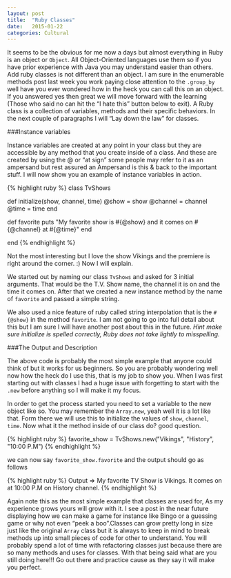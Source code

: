 ```yaml
---
layout: post
title:  "Ruby Classes"
date:   2015-01-22
categories: Cultural
---
```


It seems to be the obvious for me now a days but almost everything in Ruby is an object or ```Object```. All Object-Oriented languages use them so if you have prior experience with Java you may understand easier than others. Add ruby classes is not different than an object. I am sure in the enumerable methods post last week you work paying close attention to the ```.group_by``` well have you ever wondered how in the heck you can call this on an object. If you answered yes then great we will move forward with the learning (Those who said no can hit the “I hate this” button below to exit). A Ruby class is a collection of variables, methods and their specific behaviors. In the next couple of paragraphs I will “Lay down the law” for classes.


###Instance variables


Instance variables are created at any point in your class but they are accessible by any method that you create inside of a class. And these are created by using the @ or “at sign” some people may refer to it as an ampersand but rest assured an Ampersand is this & back to the important stuff. I will now show you an example of instance variables in action.


{% highlight ruby %}
class TvShows

  def initialize(show, channel, time)
    @show = show
    @channel = channel
    @time = time
  end

  def favorite
    puts "My favorite show is #{@show} and it comes on #{@channel} at #{@time}"
  end

end
{% endhighlight %}


Not the most interesting but I love the show Vikings and the premiere is right around the corner. :) Now I will explain.



We started out by naming our class ```TvShows``` and asked for 3 initial arguments. That would be the T.V. Show name, the channel it is on and the time it comes on. After that we created a new instance method by the name of ```favorite``` and passed a simple string.



We also used a nice feature of ruby called string interpolation that is the ```#{@show}``` in the method ```favorite```. I am not going to go into full detail about this but I am sure I will have another post about this in the future.
*Hint make sure initialize is spelled correctly, Ruby does not take lightly to misspelling.*


###The Output and Description



The above code is probably the most simple example that anyone could think of but it works for us beginners. So you are probably wondering well now how the heck do I use this, that is my job to show you. When I was first starting out with classes I had a huge issue with forgetting to start with the ```.new``` before anything so I will make it my focus.



In order to get the process started you need to set a variable to the new object like so.
You may remember the ```Array.new```, yeah well it is a lot like that. Form there we will use this to initialize the values of ```show```, ```channel```, ```time```. Now what it the method inside of our class do? good question.


{% highlight ruby %}
  favorite_show = TvShows.new("Vikings", "History", "10:00 P.M")
{% endhighlight %}


we can now say ```favorite_show.favorite``` and the output should go as follows


{% highlight ruby %}
  Output => My favorite TV Show is Vikings. It comes on at 10:00 P.M on History channel.
{% endhighlight %}


Again note this as the most simple example that classes are used for, As my experience grows yours will grow with it. I see a post in the near future displaying how we can make a game for instance like Bingo or a guessing game or why not even “peek a boo”.Classes can grow pretty long in size just like the original ```Array``` class but it is always to keep in mind to break methods up into small pieces of code for other to understand. You will probably spend a lot of time with refactoring classes just because there are so many methods and uses for classes. With that being said what are you still doing here!!! Go out there and practice cause as they say it will make you perfect.

